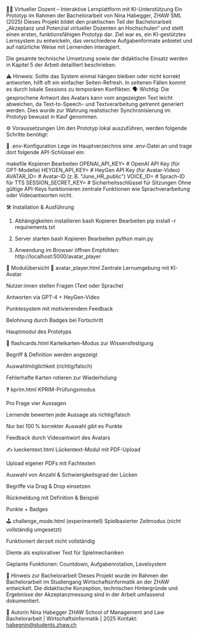 🧑‍🏫 Virtueller Dozent – Interaktive Lernplattform mit KI-Unterstützung
Ein Prototyp im Rahmen der Bachelorarbeit von Nina Habegger, ZHAW SML (2025)
Dieses Projekt bildet den praktischen Teil der Bachelorarbeit „Akzeptanz und Potenzial virtueller Dozenten an Hochschulen“ und stellt einen ersten, funktionsfähigen Prototyp dar. Ziel war es, ein KI-gestütztes Lernsystem zu entwickeln, das verschiedene Aufgabenformate anbietet und auf natürliche Weise mit Lernenden interagiert.

Die gesamte technische Umsetzung sowie der didaktische Einsatz werden in Kapitel 5 der Arbeit detailliert beschrieben.

⚠️ Hinweis: Sollte das System einmal hängen bleiben oder nicht korrekt antworten, hilft oft ein einfacher Seiten-Refresh. In seltenen Fällen kommt es durch lokale Sessions zu temporären Konflikten.
🗣️ Wichtig: Die gesprochene Antwort des Avatars kann vom angezeigten Text leicht abweichen, da Text-to-Speech- und Textverarbeitung getrennt generiert werden. Dies wurde zur Wahrung realistischer Synchronisierung im Prototyp bewusst in Kauf genommen.

⚙️ Voraussetzungen
Um den Prototyp lokal auszuführen, werden folgende Schritte benötigt:

🔐 .env-Konfiguration
Lege im Hauptverzeichnis eine .env-Datei an und trage dort folgende API-Schlüssel ein:

makefile
Kopieren
Bearbeiten
OPENAI_API_KEY=           # OpenAI API Key (für GPT-Modelle)
HEYGEN_API_KEY=           # HeyGen API Key (für Avatar-Video)
AVATAR_ID=                # Avatar-ID (z. B. "June_HR_public")
VOICE_ID=                 # Sprach-ID für TTS
SESSION_SECRET_KEY=       # Sicherheitsschlüssel für Sitzungen
Ohne gültige API-Keys funktionieren zentrale Funktionen wie Sprachverarbeitung oder Videoantworten nicht.

🛠️ Installation & Ausführung
1. Abhängigkeiten installieren
bash
Kopieren
Bearbeiten
pip install -r requirements.txt

2. Server starten
bash
Kopieren
Bearbeiten
python main.py
3. Anwendung im Browser öffnen
Empfohlen:
http://localhost:5000/avatar_player

📂 Modulübersicht
🎤 avatar_player.html
Zentrale Lernumgebung mit KI-Avatar

Nutzer:innen stellen Fragen (Text oder Sprache)

Antworten via GPT-4 + HeyGen-Video

Punktesystem mit motivierendem Feedback

Belohnung durch Badges bei Fortschritt

Hauptmodul des Prototyps

📘 flashcards.html
Karteikarten-Modus zur Wissensfestigung

Begriff & Definition werden angezeigt

Auswahlmöglichkeit (richtig/falsch)

Fehlerhafte Karten rotieren zur Wiederholung

❓ kprim.html
KPRIM-Prüfungsmodus

Pro Frage vier Aussagen

Lernende bewerten jede Aussage als richtig/falsch

Nur bei 100 % korrekter Auswahl gibt es Punkte

Feedback durch Videoantwort des Avatars

✍️ lueckentext.html
Lückentext-Modul mit PDF-Upload

Upload eigener PDFs mit Fachtexten

Auswahl von Anzahl & Schwierigkeitsgrad der Lücken

Begriffe via Drag & Drop einsetzen

Rückmeldung mit Definition & Beispiel

Punkte + Badges

🕹️ challenge_mode.html (experimentell)
Spielbasierter Zeitmodus (nicht vollständig umgesetzt)

Funktioniert derzeit nicht vollständig

Diente als explorativer Test für Spielmechaniken

Geplante Funktionen: Countdown, Aufgabenrotation, Levelsystem

📄 Hinweis zur Bachelorarbeit
Dieses Projekt wurde im Rahmen der Bachelorarbeit im Studiengang Wirtschaftsinformatik an der ZHAW entwickelt.
Die didaktische Konzeption, technischen Hintergründe und Ergebnisse der Akzeptanzmessung sind in der Arbeit umfassend dokumentiert.

🧠 Autorin
Nina Habegger
ZHAW School of Management and Law
Bachelorarbeit | Wirtschaftsinformatik | 2025
Kontakt: habegnin@students.zhaw.ch

